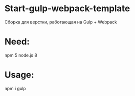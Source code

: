 # Start-gulp-webpack-template
Сборка для верстки, работающая на Gulp + Webpack

# Need:
npm 5
node.js 8

# Usage:
npm i
gulp
